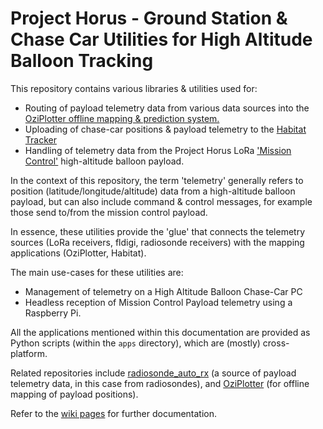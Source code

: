 Project Horus - Ground Station & Chase Car Utilities for High Altitude Balloon Tracking
=======================================================================================

This repository contains various libraries & utilities used for:

* Routing of payload telemetry data from various data sources into the [OziPlotter offline mapping & prediction system.](https://github.com/projecthorus/oziplotter)
* Uploading of chase-car positions & payload telemetry to the [Habitat Tracker](https://tracker.habhub.org/)
* Handling of telemetry data from the Project Horus LoRa ['Mission Control'](https://github.com/projecthorus/FlexTrack-Horus) high-altitude balloon payload.

In the context of this repository, the term 'telemetry' generally refers to position (latitude/longitude/altitude) data from a high-altitude balloon payload, but can also include command & control messages, for example those send to/from the mission control payload.

In essence, these utilities provide the 'glue' that connects the telemetry sources (LoRa receivers, fldigi, radiosonde receivers) with the mapping applications (OziPlotter, Habitat).

The main use-cases for these utilities are:
* Management of telemetry on a High Altitude Balloon Chase-Car PC
* Headless reception of Mission Control Payload telemetry using a Raspberry Pi.

All the applications mentioned within this documentation are provided as Python scripts (within the `apps` directory), which are (mostly) cross-platform.

Related repositories include [radiosonde_auto_rx](https://github.com/projecthorus/radiosonde_auto_rx) (a source of payload telemetry data, in this case from radiosondes), and [OziPlotter](https://github.com/projecthorus/oziplotter) (for offline mapping of payload positions).

Refer to the [wiki pages](https://github.com/projecthorus/horus_utils/wiki) for further documentation.